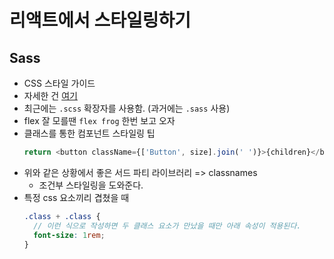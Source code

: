 # 리액트에서 스타일링하기
## Sass
- CSS 스타일 가이드
- 자세한 건 [여기](https://sass-guidelin.es/ko/)
- 최근에는 `.scss` 확장자를 사용함. (과거에는 `.sass` 사용) 
- flex 잘 모를땐 `flex frog` 한번 보고 오자
- 클래스를 통한 컴포넌트 스타일링 팁
    ```javascript
    return <button className={['Button', size].join(' ')}>{children}</button>
    ```
- 위와 같은 상황에서 좋은 서드 파티 라이브러리 => classnames
    - 조건부 스타일링을 도와준다.
- 특정 css 요소끼리 겹쳤을 때
    ```scss
    .class + .class {
      // 이런 식으로 작성하면 두 클래스 요소가 만났을 때만 아래 속성이 적용된다.
      font-size: 1rem;
    }
    ```
